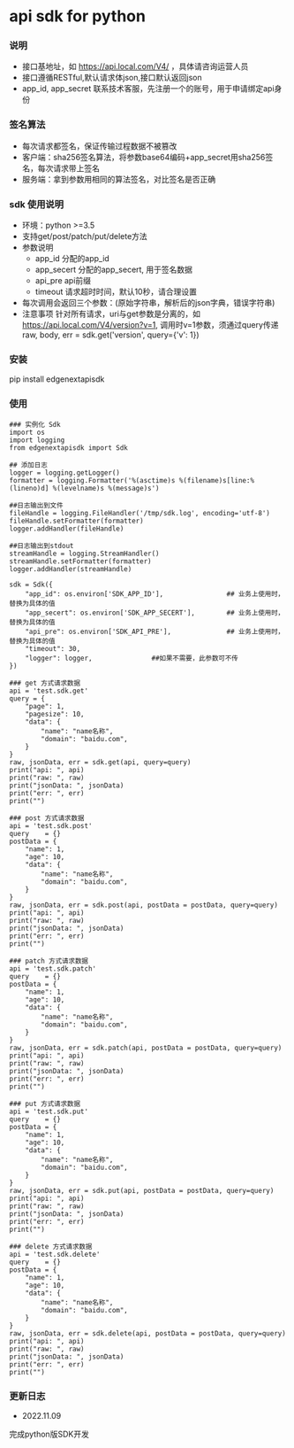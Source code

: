 # api sdk for python

### 说明

* 接口基地址，如 https://api.local.com/V4/ ，具体请咨询运营人员
* 接口遵循RESTful,默认请求体json,接口默认返回json
* app_id, app_secret 联系技术客服，先注册一个的账号，用于申请绑定api身份

### 签名算法

* 每次请求都签名，保证传输过程数据不被篡改
* 客户端：sha256签名算法，将参数base64编码+app_secret用sha256签名，每次请求带上签名
* 服务端：拿到参数用相同的算法签名，对比签名是否正确

### sdk 使用说明

* 环境：python >=3.5
* 支持get/post/patch/put/delete方法
* 参数说明
    * app_id 分配的app_id
    * app_secert 分配的app_secert, 用于签名数据
    * api_pre api前缀
    * timeout 请求超时时间，默认10秒，请合理设置
* 每次调用会返回三个参数：(原始字符串，解析后的json字典，错误字符串)
* 注意事项
    针对所有请求，uri与get参数是分离的，如 https://api.local.com/V4/version?v=1, 调用时v=1参数，须通过query传递
        raw, body, err = sdk.get('version', query={'v': 1})

### 安装

pip install edgenextapisdk

### 使用

```
### 实例化 Sdk
import os
import logging
from edgenextapisdk import Sdk

## 添加日志
logger = logging.getLogger()
formatter = logging.Formatter('%(asctime)s %(filename)s[line:%(lineno)d] %(levelname)s %(message)s')

##日志输出到文件
fileHandle = logging.FileHandler('/tmp/sdk.log', encoding='utf-8')
fileHandle.setFormatter(formatter)
logger.addHandler(fileHandle)

##日志输出到stdout
streamHandle = logging.StreamHandler()
streamHandle.setFormatter(formatter)
logger.addHandler(streamHandle)

sdk = Sdk({
    "app_id": os.environ['SDK_APP_ID'],                ## 业务上使用时，替换为具体的值
    "app_secert": os.environ['SDK_APP_SECERT'],        ## 业务上使用时，替换为具体的值
    "api_pre": os.environ['SDK_API_PRE'],              ## 业务上使用时，替换为具体的值
    "timeout": 30,
    "logger": logger,               ##如果不需要，此参数可不传
})

### get 方式请求数据
api = 'test.sdk.get'
query = {
    "page": 1,
    "pagesize": 10,
    "data": {
        "name": "name名称",
        "domain": "baidu.com",
    }
}
raw, jsonData, err = sdk.get(api, query=query)
print("api: ", api)
print("raw: ", raw)
print("jsonData: ", jsonData)
print("err: ", err)
print("")

### post 方式请求数据
api = 'test.sdk.post'
query    = {}
postData = {
    "name": 1,
    "age": 10,
    "data": {
        "name": "name名称",
        "domain": "baidu.com",
    }
}
raw, jsonData, err = sdk.post(api, postData = postData, query=query)
print("api: ", api)
print("raw: ", raw)
print("jsonData: ", jsonData)
print("err: ", err)
print("")

### patch 方式请求数据
api = 'test.sdk.patch'
query    = {}
postData = {
    "name": 1,
    "age": 10,
    "data": {
        "name": "name名称",
        "domain": "baidu.com",
    }
}
raw, jsonData, err = sdk.patch(api, postData = postData, query=query)
print("api: ", api)
print("raw: ", raw)
print("jsonData: ", jsonData)
print("err: ", err)
print("")

### put 方式请求数据
api = 'test.sdk.put'
query    = {}
postData = {
    "name": 1,
    "age": 10,
    "data": {
        "name": "name名称",
        "domain": "baidu.com",
    }
}
raw, jsonData, err = sdk.put(api, postData = postData, query=query)
print("api: ", api)
print("raw: ", raw)
print("jsonData: ", jsonData)
print("err: ", err)
print("")

### delete 方式请求数据
api = 'test.sdk.delete'
query    = {}
postData = {
    "name": 1,
    "age": 10,
    "data": {
        "name": "name名称",
        "domain": "baidu.com",
    }
}
raw, jsonData, err = sdk.delete(api, postData = postData, query=query)
print("api: ", api)
print("raw: ", raw)
print("jsonData: ", jsonData)
print("err: ", err)
print("")
```

### 更新日志

* 2022.11.09 

完成python版SDK开发
